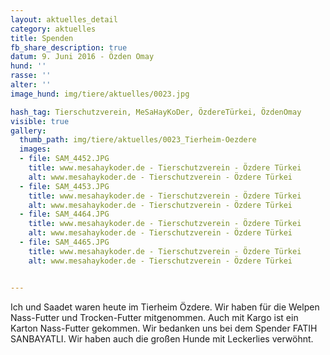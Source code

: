 ```yaml
---
layout: aktuelles_detail
category: aktuelles
title: Spenden 
fb_share_description: true
datum: 9. Juni 2016 - Özden Omay
hund: ''
rasse: ''
alter: ''
image_hund: img/tiere/aktuelles/0023.jpg

hash_tag: Tierschutzverein, MeSaHayKoDer, ÖzdereTürkei, ÖzdenOmay
visible: true
gallery:
  thumb_path: img/tiere/aktuelles/0023_Tierheim-Oezdere
  images:
  - file: SAM_4452.JPG
    title: www.mesahaykoder.de - Tierschutzverein - Özdere Türkei
    alt: www.mesahaykoder.de - Tierschutzverein - Özdere Türkei
  - file: SAM_4453.JPG
    title: www.mesahaykoder.de - Tierschutzverein - Özdere Türkei
    alt: www.mesahaykoder.de - Tierschutzverein - Özdere Türkei
  - file: SAM_4464.JPG
    title: www.mesahaykoder.de - Tierschutzverein - Özdere Türkei
    alt: www.mesahaykoder.de - Tierschutzverein - Özdere Türkei
  - file: SAM_4465.JPG
    title: www.mesahaykoder.de - Tierschutzverein - Özdere Türkei
    alt: www.mesahaykoder.de - Tierschutzverein - Özdere Türkei


---
```


Ich und Saadet waren heute im Tierheim Özdere. Wir haben für die Welpen Nass-Futter und Trocken-Futter mitgenommen. Auch mit Kargo ist ein Karton Nass-Futter gekommen.
Wir bedanken uns bei dem Spender FATIH SANBAYATLI.
Wir haben auch die großen Hunde mit Leckerlies verwöhnt.
